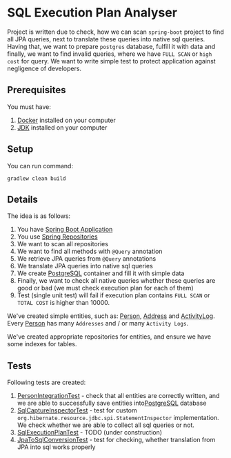 # SQL Execution Plan Analyser

Project is written due to check, how we can scan `spring-boot` project to find 
all JPA queries, next to translate these queries into native sql queries.
Having that, we want to prepare `postgres` database, fulfill it with data and 
finally, we want to find invalid queries, where we have `FULL SCAN` or 
`high cost` for query. We want to write simple test to protect application 
against negligence of developers.

## Prerequisites

You must have: 

1. [Docker] installed on your computer
2. [JDK] installed on your computer

## Setup

You can run command:

```
gradlew clean build
```

## Details

The idea is as follows:

1. You have [Spring Boot Application]
2. You use [Spring Repositories]
3. We want to scan all repositories
4. We want to find all methods with `@Query` annotation
5. We retrieve JPA queries from `@Query` annotations
6. We translate JPA queries into native sql queries
7. We create [PostgreSQL] container and fill it with simple data
8. Finally, we want to check all native queries whether these queries are good or bad (we must check execution plan for each of them)
9. Test (single unit test) will fail if execution plan contains `FULL SCAN` or `TOTAL COST` is higher than 10000.

We've created simple entities, such as: [Person], [Address] and [ActivityLog].
Every [Person] has many `Addresses` and / or many `Activity Logs`.

We've created appropriate repositories for entities, and ensure we have some 
indexes for tables.  

## Tests

Following tests are created:

1. [PersonIntegrationTest] - check that all entities are correctly written, and we are able to successfully save entities into[PostgreSQL] database 
2. [SqlCaptureInspectorTest] - test for custom `org.hibernate.resource.jdbc.spi.StatementInspector` implementation. We check whether we are able to collect all sql queries or not.
3. [SqlExecutionPlanTest] - TODO (under construction)
4. [JpaToSqlConversionTest] - test for checking, whether translation from JPA into sql works properly


[Docker]: https://www.docker.com/
[JDK]: https://www.oracle.com/java/technologies/downloads/
[Spring Boot Application]: https://spring.io/projects/spring-boot
[Spring Repositories]: https://docs.spring.io/spring-data/data-commons/docs/1.6.1.RELEASE/reference/html/repositories.html
[PostgreSQL]: https://www.postgresql.org/
[Person]: src/main/java/pl/db/plan/scanner/entities/Person.java
[Address]: src/main/java/pl/db/plan/scanner/entities/Address.java
[ActivityLog]: src/main/java/pl/db/plan/scanner/entities/ActivityLog.java
[PersonIntegrationTest]: src/test/java/pl/db/plan/scanner/integration/PersonIntegrationTest.java
[SqlCaptureInspectorTest]: src/test/java/pl/db/plan/scanner/inspector/SqlCaptureInspectorTest.java
[SqlExecutionPlanTest]: src/test/java/pl/db/plan/scanner/inspector/SqlExecutionPlanTest.java
[JpaToSqlConversionTest]: src/test/java/pl/db/plan/scanner/inspector/JpaToSqlConversionTest.java